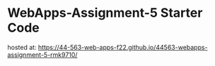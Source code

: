 # WebApps-Assignment-5 Starter Code
hosted at: https://44-563-web-apps-f22.github.io/44563-webapps-assignment-5-rmk9710/
